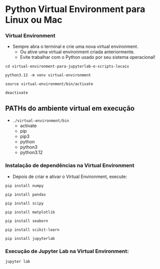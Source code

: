 # Python Virtual Environment para Linux ou Mac

### Virtual Environment
- Sempre abra o terminal e crie uma nova virtual environment.
  - Ou ative uma virtual environment criada anteriormente.
  - Evite trabalhar com o Python usado por seu sistema operacional!
  
```console title="vá para o diretório escolhido para a instalação"
cd virtual-environment-para-jupyterlab-e-scripts-locais
``` 

```console
python3.12 -m venv virtual-environment
``` 

```console
source virtual-environment/bin/activate
```  
  
```console title="Para desativar o ambiente virtual do Python"
deactivate
```  

## PATHs do ambiente virtual em execução
- `./virtual-environment/bin`
  - activate
  - pip
  - pip3
  - python
  - python3
  - python3.12

### Instalação de dependências na Virtual Environment  
- Depois de criar e ativar o Virtual Environment, execute:

```console
pip install numpy
```  
  
```console
pip install pandas
```  

```console
pip install scipy
```  

```console
pip install matplotlib
```  
  
```console
pip install seaborn
```  

```console
pip install scikit-learn
```  

```console
pip install jupyterlab
```  
  
### Execução de Jupyter Lab na Virtual Environment:

```console
jupyter lab
```  
